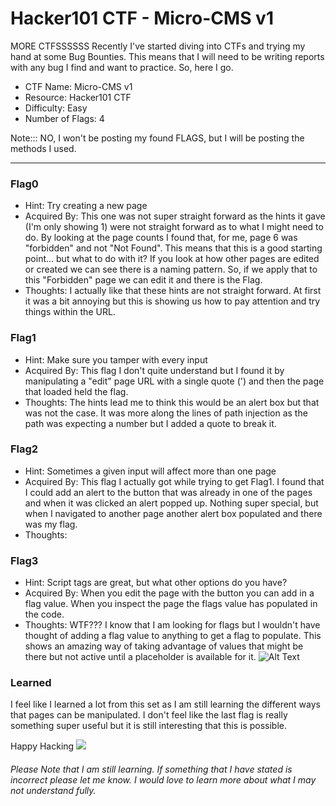 # Hacker101 CTF - Micro-CMS v1

MORE CTFSSSSSS
Recently I've started diving into CTFs and trying my hand at some Bug Bounties. This means that I will need to be writing reports with any bug I find and want to practice. So, here I go. 

- CTF Name: Micro-CMS v1
- Resource: Hacker101 CTF
- Difficulty: Easy
- Number of Flags: 4

Note::: NO, I won't be posting my found FLAGS, but I will be posting the methods I used. 

<hr>




### Flag0
- Hint: Try creating a new page
- Acquired By: This one was not super straight forward as the hints it gave (I'm only showing 1) were not straight forward as to what I might need to do. By looking at the page counts I found that, for me, page 6 was "forbidden" and not "Not Found". This means that this is a good starting point... but what to do with it? If you look at how other pages are edited or created we can see there is a naming pattern. So, if we apply that to this "Forbidden" page we can edit it and there is the Flag.
- Thoughts: I actually like that these hints are not straight forward. At first it was a bit annoying but this is showing us how to pay attention and try things within the URL. 

### Flag1
- Hint: Make sure you tamper with every input
- Acquired By: This flag I don't quite understand but I found it by manipulating a "edit" page URL with a single quote (') and then the page that loaded held the flag. 
- Thoughts: The hints lead me to think this would be an alert box but that was not the case. It was more along the lines of path injection as the path was expecting a number but I added a quote to break it.


### Flag2
- Hint: Sometimes a given input will affect more than one page
- Acquired By: This flag I actually got while trying to get Flag1. I found that I could add an alert to the button that was already in one of the pages and when it was clicked an alert popped up. Nothing super special, but when I navigated to another page another alert box populated and there was my flag.
- Thoughts: 


### Flag3
- Hint: Script tags are great, but what other options do you have?
- Acquired By: When you edit the page with the button you can add in a flag value. When you inspect the page the flags value has populated in the code.
- Thoughts: WTF??? I know that I am looking for flags but I wouldn't have thought of adding a flag value to anything to get a flag to populate. This shows an amazing way of taking advantage of values that might be there but not active until a placeholder is available for it.
![Alt Text](https://thepracticaldev.s3.amazonaws.com/i/lr1fp694hm8pgeb6yuby.jpg)


### Learned
I feel like I learned a lot from this set as I am still learning the different ways that pages can be manipulated. I don't feel like the last flag is really something super useful but it is still interesting that this is possible.


Happy Hacking
![](https://media.giphy.com/media/l3vRmVv5P01I5NDAA/giphy.gif)

###### Please Note that I am still learning. If something that I have stated is incorrect please let me know. I would love to learn more about what I may not understand fully.
